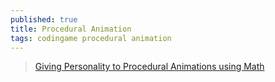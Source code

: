 ```yaml
---
published: true
title: Procedural Animation
tags: codingame procedural animation
---
```

> [Giving Personality to Procedural Animations using Math ](https://www.youtube.com/watch?v=KPoeNZZ6H4s)